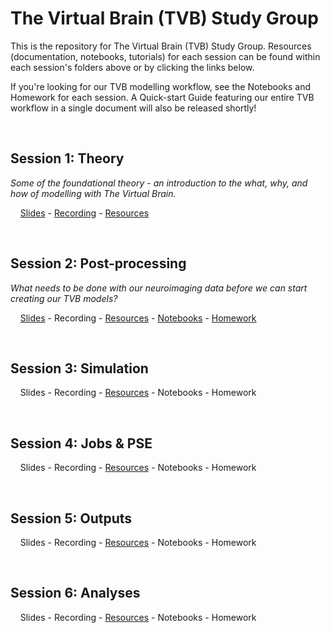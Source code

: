 # The Virtual Brain (TVB) Study Group

This is the repository for The Virtual Brain (TVB) Study Group. Resources (documentation, notebooks, tutorials) for each session can be found within each session's folders above or by clicking the links below.

If you're looking for our TVB modelling workflow, see the Notebooks and Homework for each session. A Quick-start Guide featuring our entire TVB workflow in a single document will also be released shortly!

<br>


## Session 1: Theory

_Some of the foundational theory - an introduction to the what, why, and how of modelling with The Virtual Brain._

&nbsp;&nbsp;&nbsp;&nbsp;[Slides](https://docs.google.com/presentation/d/1m162HYdZUSFA2WCnUa9mi3SdtjetL12cw4RU8mI_GLk/edit?usp=drive_link) - [Recording](https://drive.google.com/file/d/1q-3oktGHEHHoSJy5DylOswcchL2CuJ4h/view?usp=sharing) - [Resources](https://github.com/McIntosh-Lab/tvb_study_group/blob/main/Session%201%3A%20Theory/Session%201%3A%20Theory.md)

<br>

## Session 2: Post-processing

_What needs to be done with our neuroimaging data before we can start creating our TVB models?_

&nbsp;&nbsp;&nbsp;&nbsp;[Slides](https://docs.google.com/presentation/d/1D30noTEmEf7WG79DQvx8s5TIpO1v7XMXegMtXps2ouo/edit?usp=drive_link) - Recording - [Resources](https://github.com/McIntosh-Lab/tvb_study_group/blob/main/Session%202%3A%20Post-processing/Session%202%3A%20Post-processing.md) - [Notebooks](https://github.com/McIntosh-Lab/tvb_study_group/blob/main/Session%202:%20Post-processing/Session%202:%20Post-processing.md#notebooks) - [Homework](https://github.com/McIntosh-Lab/tvb_study_group/blob/main/Session%202:%20Post-processing/Session%202:%20Post-processing.md#homework)

<br>

## Session 3: Simulation
&nbsp;&nbsp;&nbsp;&nbsp;Slides - Recording - [Resources](https://github.com/McIntosh-Lab/tvb_study_group/blob/main/Session%203%3A%20Simulation/Session%203%3A%20Simulation.md) - Notebooks - Homework

<br>

## Session 4: Jobs & PSE
&nbsp;&nbsp;&nbsp;&nbsp;Slides - Recording - [Resources](https://github.com/McIntosh-Lab/tvb_study_group/blob/main/Session%204%3A%20Jobs%20%26%20PSE/Session%204%3A%20Jobs%20%26%20PSE.md) - Notebooks - Homework

<br>

## Session 5: Outputs
&nbsp;&nbsp;&nbsp;&nbsp;Slides - Recording - [Resources](https://github.com/McIntosh-Lab/tvb_study_group/blob/main/Session%205%3A%20Outputs/Session%205%3A%20Outputs.md) - Notebooks - Homework
	
<br>

## Session 6: Analyses
&nbsp;&nbsp;&nbsp;&nbsp;Slides - Recording - [Resources](https://github.com/McIntosh-Lab/tvb_study_group/blob/main/Session%206%3A%20Analyses/Session%206%3A%20Analyses.md) - Notebooks - Homework
